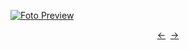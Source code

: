 [![Foto Preview](preview/n731.avif)](https://20essentials.github.io/project-000-731)

<div align="center" style="display: flex; justify-content: center;">
  <a  href="https://github.com/20essentials/project-000-730" target="_blank">&#8592;</a>
  &nbsp;&nbsp;
  <a  href="https://github.com/20essentials/project-000-732" target="_blank">&#8594;</a>
</div>
